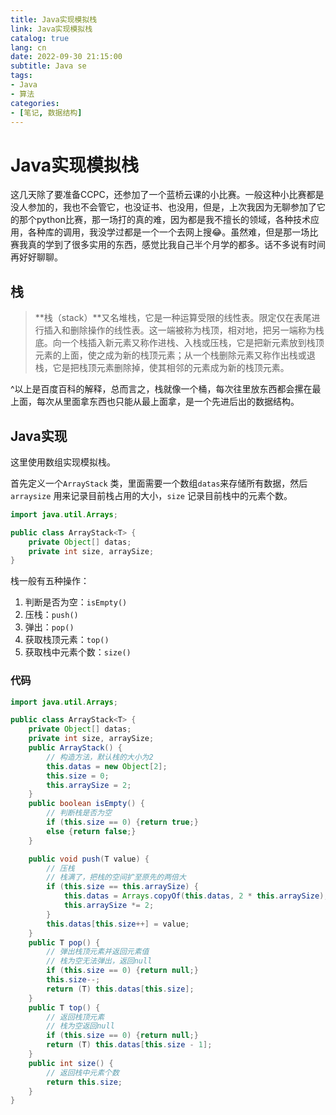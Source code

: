 ```yaml
---
title: Java实现模拟栈
link: Java实现模拟栈
catalog: true
lang: cn
date: 2022-09-30 21:15:00 
subtitle: Java se
tags:
- Java
- 算法
categories:
- [笔记, 数据结构]
---
```


# Java实现模拟栈

这几天除了要准备CCPC，还参加了一个蓝桥云课的小比赛。一般这种小比赛都是没人参加的，我也不会管它，也没证书、也没用，但是，上次我因为无聊参加了它的那个python比赛，那一场打的真的难，因为都是我不擅长的领域，各种技术应用，各种库的调用，我没学过都是一个一个去网上搜😂。虽然难，但是那一场比赛我真的学到了很多实用的东西，感觉比我自己半个月学的都多。话不多说有时间再好好聊聊。

## 栈

> **栈（stack）**又名堆栈，它是一种运算受限的线性表。限定仅在表尾进行插入和删除操作的线性表。这一端被称为栈顶，相对地，把另一端称为栈底。向一个栈插入新元素又称作进栈、入栈或压栈，它是把新元素放到栈顶元素的上面，使之成为新的栈顶元素；从一个栈删除元素又称作出栈或退栈，它是把栈顶元素删除掉，使其相邻的元素成为新的栈顶元素。

^以上是百度百科的解释，总而言之，栈就像一个桶，每次往里放东西都会摞在最上面，每次从里面拿东西也只能从最上面拿，是一个先进后出的数据结构。

## Java实现

这里使用数组实现模拟栈。

首先定义一个`ArrayStack` 类，里面需要一个数组`datas`来存储所有数据，然后`arraysize` 用来记录目前栈占用的大小，`size` 记录目前栈中的元素个数。

``` java
import java.util.Arrays;

public class ArrayStack<T> {
    private Object[] datas;
    private int size, arraySize;
}
```

栈一般有五种操作：

1. 判断是否为空：`isEmpty()`
2. 压栈：`push()`
3. 弹出：`pop()`
4. 获取栈顶元素：`top()`
5. 获取栈中元素个数：`size()`

### 代码

``` java
import java.util.Arrays;

public class ArrayStack<T> {
    private Object[] datas;
    private int size, arraySize;
    public ArrayStack() {
        // 构造方法，默认栈的大小为2
        this.datas = new Object[2];
        this.size = 0;
        this.arraySize = 2;
    }
    public boolean isEmpty() {
        // 判断栈是否为空
        if (this.size == 0) {return true;}
        else {return false;}
    }

    public void push(T value) {
        // 压栈
      	// 栈满了，把栈的空间扩至原先的两倍大
        if (this.size == this.arraySize) {
            this.datas = Arrays.copyOf(this.datas, 2 * this.arraySize);
            this.arraySize *= 2;
        }
        this.datas[this.size++] = value;
    }
    public T pop() {
        // 弹出栈顶元素并返回元素值
      	// 栈为空无法弹出，返回null
        if (this.size == 0) {return null;}
        this.size--;
        return (T) this.datas[this.size];
    }
    public T top() {
        // 返回栈顶元素
      	// 栈为空返回null
        if (this.size == 0) {return null;}
        return (T) this.datas[this.size - 1];
    }
    public int size() {
        // 返回栈中元素个数
        return this.size;
    }
}
```
